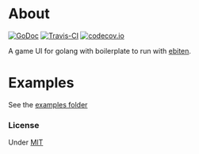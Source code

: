 # About

[![GoDoc](https://godoc.org/github.com/martinlindhe/gameui?status.svg)](https://godoc.org/github.com/martinlindhe/gameui)
[![Travis-CI](https://api.travis-ci.org/martinlindhe/gameui.svg)](https://travis-ci.org/martinlindhe/gameui)
[![codecov.io](https://codecov.io/github/martinlindhe/gameui/coverage.svg?branch=master)](https://codecov.io/github/martinlindhe/gameui?branch=master)

A game UI for golang with boilerplate to run with [ebiten](https://github.com/hajimehoshi/ebiten/).


# Examples

See the [examples folder](examples)


### License

Under [MIT](LICENSE)
